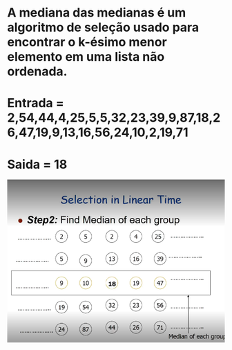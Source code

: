 # A mediana das medianas é um algoritmo de seleção usado para encontrar o k-ésimo menor elemento em uma lista não ordenada. 

# Entrada = 2,54,44,4,25,5,5,32,23,39,9,87,18,26,47,19,9,13,16,56,24,10,2,19,71

# Saida = 18

![](foto.png)